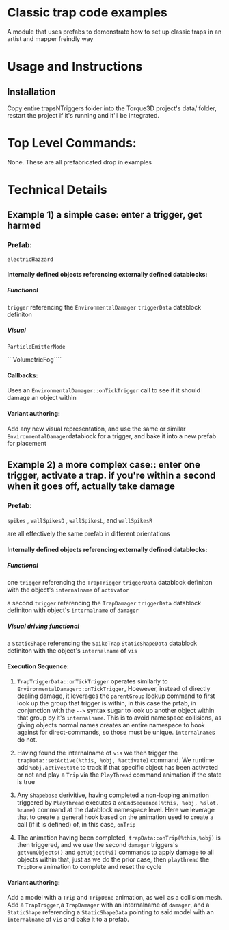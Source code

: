 # Classic trap code examples
A module that uses prefabs to demonstrate how to set up classic traps in an artist and mapper freindly way

# Usage and Instructions
## Installation
Copy entire trapsNTriggers folder into the Torque3D project's data/ folder, restart the project if it's running and it'll be integrated.

# Top Level Commands:
None. These are all prefabricated drop in examples

# Technical Details
## Example 1) a simple case: enter a trigger, get harmed
### Prefab: 
```electricHazzard```
#### Internally defined objects referencing externally defined datablocks:
##### Functional
```trigger``` referencing the ```EnvironmentalDamager``` ```triggerData``` datablock definiton
#####  Visual
```ParticleEmitterNode```

```VolumetricFog````
#### Callbacks: 
Uses an ```EnvironmentalDamager::onTickTrigger``` call to see if it should damage an object within 
#### Variant authoring:
Add any new visual representation, and use the same or similar ```EnvironmentalDamager```datablock for a trigger, and bake it into a new prefab for placement

## Example 2) a more complex case:: enter one trigger, activate a trap. if you're within a second when it goes off, actually take damage
### Prefab: 
```spikes``` , ```wallSpikesD``` , ```wallSpikesL```, and ```wallSpikesR```

are all effectively the same prefab in different orientations
#### Internally defined objects referencing externally defined datablocks:
##### Functional
one ```trigger``` referencing the ```TrapTrigger``` ```triggerData``` datablock definiton with the object's ```internalname``` of ```activator```

a second ```trigger``` referencing the ```TrapDamager``` ```triggerData``` datablock definiton with object's ```internalname``` of ```damager```
#####  Visual *driving* functional
a ```StaticShape``` referencing the ```SpikeTrap``` ```StaticShapeData``` datablock definiton with the object's ```internalname``` of ```vis```
#### Execution Sequence: 
1) ```TrapTriggerData::onTickTrigger``` operates similarly to ```EnvironmentalDamager::onTickTrigger```, 
Hoewever, instead of directly dealing damage, it leverages the ```parentGroup``` lookup command to first look up the group that trigger is within, in this case the prfab,
in conjunction with the ```-->``` syntax sugar to look up another object within that group by it's ```internalname```.
This is to avoid namespace collisions, as giving objects normal names creates an entire namespace to hook against for direct-commands, so those must be unique. ```internalname```s do not.

2) Having found the internalname of ```vis``` we then trigger the ```trapData::setActive(%this, %obj, %activate)``` command. We runtime add ```%obj.activeState``` to track if that specific object has been activated or not and play a ```Trip``` via the ```PlayThread``` command animation if the state is true

3) Any ```Shapebase``` derivitive, having completed a non-looping animation triggered by ```PlayThread``` executes a ```onEndSequence(%this, %obj, %slot, %name)``` command at the datablock namespace level.
Here we leverage that to create a general hook based on the animation used to create a call (if it is defined) of, in this case, ```onTrip```

4) The animation having been completed, ```trapData::onTrip(%this,%obj)``` is then triggered, and we use the second ```damager``` triggers's ```getNumObjects()``` and ```getObject(%i)``` commands to apply damage to all objects within that,
   just as we do the prior case, then ```playthread``` the ```TripDone``` animation to complete and reset the cycle
#### Variant authoring:
Add a model with a ```Trip``` and ```TripDone``` animation, as well as a collision mesh.
Add a ```TrapTrigger```,a ```TrapDamager``` with an internalname of ```damager```, and a ```StaticShape``` referencing a ```StaticShapeData``` pointing to said model with an ```internalname``` of ```vis``` and bake it to a prefab.
